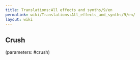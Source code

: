 ```yaml
---
title: Translations:All effects and synths/9/en
permalink: wiki/Translations:All_effects_and_synths/9/en/
layout: wiki
---
```


## Crush

(parameters: \#crush)
